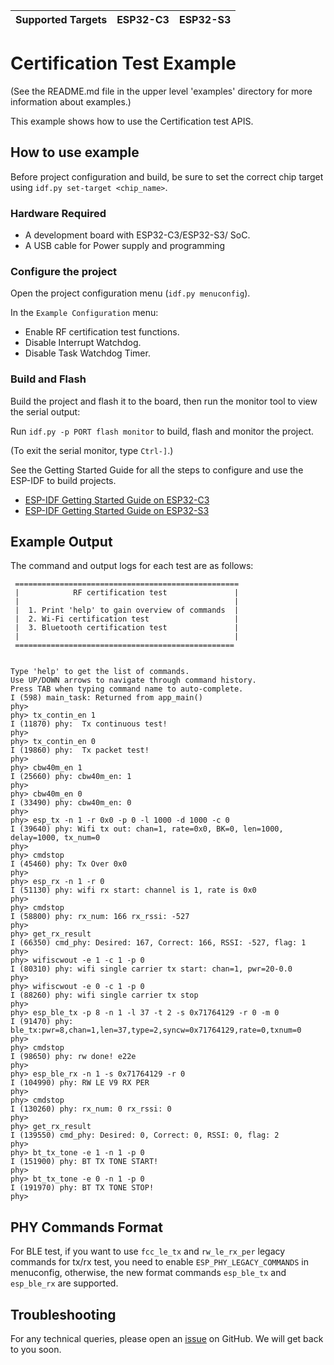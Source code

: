 | Supported Targets | ESP32-C3 | ESP32-S3 |
| ----------------- | -------- | -------- |

# Certification Test Example

(See the README.md file in the upper level 'examples' directory for more information about examples.)

This example shows how to use the Certification test APIS.

## How to use example

Before project configuration and build, be sure to set the correct chip target using `idf.py set-target <chip_name>`.

### Hardware Required

* A development board with ESP32-C3/ESP32-S3/ SoC.
* A USB cable for Power supply and programming

### Configure the project

Open the project configuration menu (`idf.py menuconfig`).

In the `Example Configuration` menu:

* Enable RF certification test functions.
* Disable Interrupt Watchdog.
* Disable Task Watchdog Timer.

### Build and Flash

Build the project and flash it to the board, then run the monitor tool to view the serial output:

Run `idf.py -p PORT flash monitor` to build, flash and monitor the project.

(To exit the serial monitor, type ``Ctrl-]``.)

See the Getting Started Guide for all the steps to configure and use the ESP-IDF to build projects.

* [ESP-IDF Getting Started Guide on ESP32-C3](https://docs.espressif.com/projects/esp-idf/en/latest/esp32c3/get-started/index.html)
* [ESP-IDF Getting Started Guide on ESP32-S3](https://docs.espressif.com/projects/esp-idf/en/latest/esp32s3/get-started/index.html)

## Example Output

The command and output logs for each test are as follows:

```
 ==================================================
 |            RF certification test               |
 |                                                |
 |  1. Print 'help' to gain overview of commands  |
 |  2. Wi-Fi certification test                   |
 |  3. Bluetooth certification test               |
 |                                                |
 =================================================


Type 'help' to get the list of commands.
Use UP/DOWN arrows to navigate through command history.
Press TAB when typing command name to auto-complete.
I (598) main_task: Returned from app_main()
phy> 
phy> tx_contin_en 1
I (11870) phy:  Tx continuous test!
phy>
phy> tx_contin_en 0
I (19860) phy:  Tx packet test!
phy>
phy> cbw40m_en 1
I (25660) phy: cbw40m_en: 1
phy>
phy> cbw40m_en 0
I (33490) phy: cbw40m_en: 0
phy>
phy> esp_tx -n 1 -r 0x0 -p 0 -l 1000 -d 1000 -c 0
I (39640) phy: Wifi tx out: chan=1, rate=0x0, BK=0, len=1000, delay=1000, tx_num=0
phy>
phy> cmdstop
I (45460) phy: Tx Over 0x0
phy>
phy> esp_rx -n 1 -r 0
I (51130) phy: wifi rx start: channel is 1, rate is 0x0
phy>
phy> cmdstop
I (58800) phy: rx_num: 166 rx_rssi: -527
phy>
phy> get_rx_result
I (66350) cmd_phy: Desired: 167, Correct: 166, RSSI: -527, flag: 1
phy>
phy> wifiscwout -e 1 -c 1 -p 0
I (80310) phy: wifi single carrier tx start: chan=1, pwr=20-0.0 
phy>
phy> wifiscwout -e 0 -c 1 -p 0
I (88260) phy: wifi single carrier tx stop
phy>
phy> esp_ble_tx -p 8 -n 1 -l 37 -t 2 -s 0x71764129 -r 0 -m 0
I (91470) phy: ble_tx:pwr=8,chan=1,len=37,type=2,syncw=0x71764129,rate=0,txnum=0
phy>
phy> cmdstop
I (98650) phy: rw done! e22e
phy>
phy> esp_ble_rx -n 1 -s 0x71764129 -r 0
I (104990) phy: RW LE V9 RX PER
phy>
phy> cmdstop
I (130260) phy: rx_num: 0 rx_rssi: 0
phy>
phy> get_rx_result
I (139550) cmd_phy: Desired: 0, Correct: 0, RSSI: 0, flag: 2
phy>
phy> bt_tx_tone -e 1 -n 1 -p 0
I (151900) phy: BT TX TONE START!
phy>
phy> bt_tx_tone -e 0 -n 1 -p 0
I (191970) phy: BT TX TONE STOP!
phy>
```

## PHY Commands Format

For BLE test, if you want to use `fcc_le_tx` and `rw_le_rx_per` legacy commands for tx/rx test, you need to enable `ESP_PHY_LEGACY_COMMANDS` in menuconfig, otherwise, the new format commands `esp_ble_tx` and `esp_ble_rx` are supported.

## Troubleshooting

For any technical queries, please open an [issue](https://github.com/espressif/esp-idf/issues) on GitHub. We will get back to you soon.